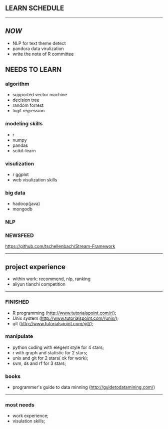 ## LEARN SCHEDULE

--- --- ---

## *NOW*
* NLP for text theme detect
* pandora data virulization
* write the note of R committee

## NEEDS TO LEARN
### algorithm
* supported vector machine
* decision tree
* random forrest
* logit regression

### modeling skills
* r
* numpy
* pandas
* scikit-learn

### visulization
* r ggplot
* web visulization skills

### big data
* hadoop(java)
* mongodb

### NLP

### NEWSFEED
https://github.com/tschellenbach/Stream-Framework

--- --- ---

## project experience
* within work: recommend, nlp, ranking
* aliyun tianchi competition

-- --- ---

### FINISHED
* R programming (http://www.tutorialspoint.com/r/);
* Unix system (http://www.tutorialspoint.com//unix/);
* git (http://www.tutorialspoint.com/git/);

### manipulate
* python coding with elegent style for 4 stars;
* r with graph and statistic for 2 stars;
* unix and git for 2 stars( ok for work);
* svm, ds and rf for 3 stars;

### books
* programmer's guide to data minning (http://guidetodatamining.com/)

--- --- ---
### most needs
* work experience;
* visulation skills;
